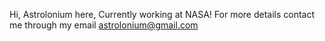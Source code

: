 Hi, Astrolonium here, Currently working at NASA! For more details contact me through my email astrolonium@gmail.com

